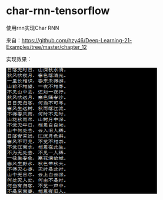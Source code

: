 # char-rnn-tensorflow
使用rnn实现Char RNN

来自：https://github.com/hzy46/Deep-Learning-21-Examples/tree/master/chapter_12

实现效果：

![](https://github.com/yanqiangmiffy/char-rnn-tensorflow/blob/master/result.png)
